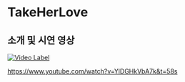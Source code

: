 # TakeHerLove

## 소개 및 시연 영상
[![Video Label](http://img.youtube.com/vi/YlDGHkVbA7k&t=58s/0.jpg)](https://www.youtube.com/watch?v=YlDGHkVbA7k&t=58s)

https://www.youtube.com/watch?v=YlDGHkVbA7k&t=58s
